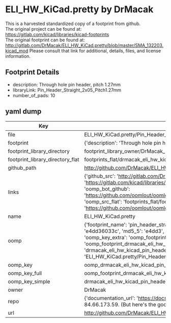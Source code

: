 # ELI_HW_KiCad.pretty by DrMacak  
This is a harvested standardized copy of a footprint from github.  
The original project can be found at:  
https://gitlab.com/kicad/libraries/kicad-footprints  
The original footprint can be found at:
http://gitlab.com/DrMacak/ELI_HW_KiCad.pretty/blob/master/SMA_132203.kicad_mod
Please consult that link for additional, details, files, and license information.  
## Footprint Details
* description: Through hole pin header, pitch 1.27mm  
* libraryLink: Pin_Header_Straight_2x05_Pitch1.27mm  
* number_of_pads: 10  
## yaml dump  
| Key | Value |  
| --- | --- |  
| file | ELI_HW_KiCad.pretty/Pin_Header_Straight_2x05_Pitch1.27mm.kicad_mod |  
| footprint | {'description': 'Through hole pin header, pitch 1.27mm', 'libraryLink': 'Pin_Header_Straight_2x05_Pitch1.27mm', 'number_of_pads': 10} |  
| footprint_library_directory | footprint_library_owner/DrMacak_ELI_HW_KiCad.pretty |  
| footprint_library_directory_flat | footprints_flat/drmacak_eli_hw_kicad_pin_header_straight_2x05_pitch1_27mm/working |  
| github_path | http://github.com/DrMacak/ELI_HW_KiCad.pretty/blob/master/Pin_Header_Straight_2x05_Pitch1.27mm.kicad_mod |  
| links | {'github_src': 'http://gitlab.com/DrMacak/ELI_HW_KiCad.pretty/blob/master/SMA_132203.kicad_mod', 'github_src_repo': 'https://gitlab.com/kicad/libraries/kicad-footprints', 'oomp_bot': 'footprints/drmacak_eli_hw_kicad_pin_header_straight_2x05_pitch1_27mm/working', 'oomp_bot_github': 'https://github.com/oomlout/oomlout_oomp_footprint_bot/tree/main/footprints/drmacak_eli_hw_kicad_pin_header_straight_2x05_pitch1_27mm/working', 'oomp_src_flat': 'footprints_flat/footprints_flat/drmacak_eli_hw_kicad_pin_header_straight_2x05_pitch1_27mm/working', 'oomp_src_flat_github': 'https://github.com/oomlout/oomlout_oomp_footprint_src/tree/main/footprints_flat/drmacak_eli_hw_kicad_pin_header_straight_2x05_pitch1_27mm/working'} |  
| name | ELI_HW_KiCad.pretty |  
| oomp | {'footprint_name': 'pin_header_straight_2x05_pitch1_27mm', 'library_name': 'eli_hw_kicad', 'md5': 'e4dd36033c01ba9862a804dbac3631f6', 'md5_10': 'e4dd36033c', 'md5_5': 'e4dd3', 'md5_6': 'e4dd36', 'oomp_key': 'oomp_drmacak_eli_hw_kicad_pin_header_straight_2x05_pitch1_27mm', 'oomp_key_extra': 'oomp_footprint_drmacak_eli_hw_kicad_pin_header_straight_2x05_pitch1_27mm', 'oomp_key_full': 'oomp_footprint_drmacak_eli_hw_kicad_pin_header_straight_2x05_pitch1_27mm_e4dd36', 'oomp_key_simple': 'drmacak_eli_hw_kicad_pin_header_straight_2x05_pitch1_27mm', 'original_filename': 'ELI_HW_KiCad.pretty/Pin_Header_Straight_2x05_Pitch1.27mm.kicad_mod', 'owner_name': 'drmacak'} |  
| oomp_key | oomp_drmacak_eli_hw_kicad_pin_header_straight_2x05_pitch1_27mm |  
| oomp_key_full | oomp_footprint_drmacak_eli_hw_kicad_pin_header_straight_2x05_pitch1_27mm |  
| oomp_key_simple | drmacak_eli_hw_kicad_pin_header_straight_2x05_pitch1_27mm |  
| owner | DrMacak |  
| repo | {'documentation_url': 'https://docs.github.com/rest/overview/resources-in-the-rest-api#rate-limiting', 'message': "API rate limit exceeded for 84.66.173.59. (But here's the good news: Authenticated requests get a higher rate limit. Check out the documentation for more details.)"} |  
| url | http://github.com/DrMacak/ELI_HW_KiCad.pretty |  

